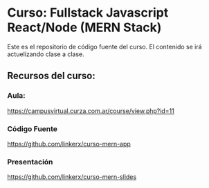 # Curso: Fullstack Javascript React/Node (MERN Stack)

Este es el repositorio de código fuente del curso. El contenido se irá actuelizando clase a clase.

## Recursos del curso: 

### Aula:

https://campusvirtual.curza.com.ar/course/view.php?id=11

### Código Fuente

https://github.com/linkerx/curso-mern-app

### Presentación

https://github.com/linkerx/curso-mern-slides
